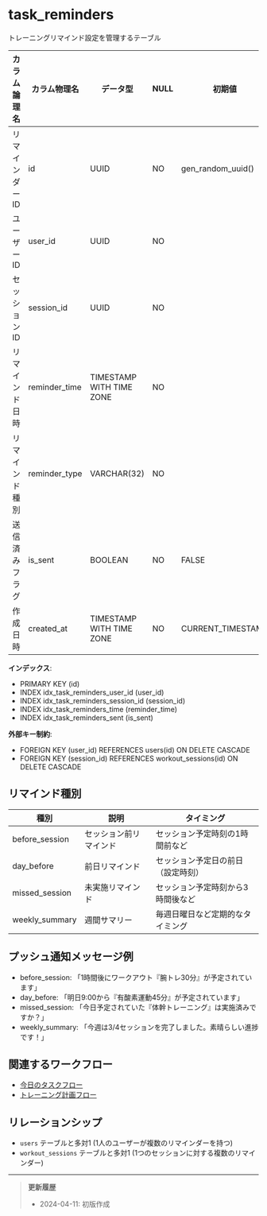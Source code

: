 # task_reminders

トレーニングリマインド設定を管理するテーブル

| カラム論理名 | カラム物理名 | データ型 | NULL | 初期値 | 制約 | 説明 |
|------------|------------|---------|------|-------|------|------|
| リマインダーID | id | UUID | NO | gen_random_uuid() | PK | リマインダー一意識別子 |
| ユーザーID | user_id | UUID | NO | | FK | users(id) を参照 |
| セッションID | session_id | UUID | NO | | FK | 関連セッションID |
| リマインド日時 | reminder_time | TIMESTAMP WITH TIME ZONE | NO | | | リマインド予定日時 |
| リマインド種別 | reminder_type | VARCHAR(32) | NO | | | 種別（before_session/missed_session等） |
| 送信済みフラグ | is_sent | BOOLEAN | NO | FALSE | | 送信済みかどうか |
| 作成日時 | created_at | TIMESTAMP WITH TIME ZONE | NO | CURRENT_TIMESTAMP | | レコード作成日時 |

**インデックス**:
- PRIMARY KEY (id)
- INDEX idx_task_reminders_user_id (user_id)
- INDEX idx_task_reminders_session_id (session_id)
- INDEX idx_task_reminders_time (reminder_time)
- INDEX idx_task_reminders_sent (is_sent)

**外部キー制約**:
- FOREIGN KEY (user_id) REFERENCES users(id) ON DELETE CASCADE
- FOREIGN KEY (session_id) REFERENCES workout_sessions(id) ON DELETE CASCADE

## リマインド種別

| 種別 | 説明 | タイミング |
|------|------|-----------|
| before_session | セッション前リマインド | セッション予定時刻の1時間前など |
| day_before | 前日リマインド | セッション予定日の前日（設定時刻） |
| missed_session | 未実施リマインド | セッション予定時刻から3時間後など |
| weekly_summary | 週間サマリー | 毎週日曜日など定期的なタイミング |

## プッシュ通知メッセージ例

- before_session: 「1時間後にワークアウト『腕トレ30分』が予定されています」
- day_before: 「明日9:00から『有酸素運動45分』が予定されています」
- missed_session: 「今日予定されていた『体幹トレーニング』は実施済みですか？」
- weekly_summary: 「今週は3/4セッションを完了しました。素晴らしい進捗です！」

## 関連するワークフロー

- [今日のタスクフロー](../workflows/todays-tasks.md)
- [トレーニング計画フロー](../workflows/training-plan.md)

## リレーションシップ

- `users` テーブルと多対1 (1人のユーザーが複数のリマインダーを持つ)
- `workout_sessions` テーブルと多対1 (1つのセッションに対する複数のリマインダー)

---

> **更新履歴**
> - 2024-04-11: 初版作成 